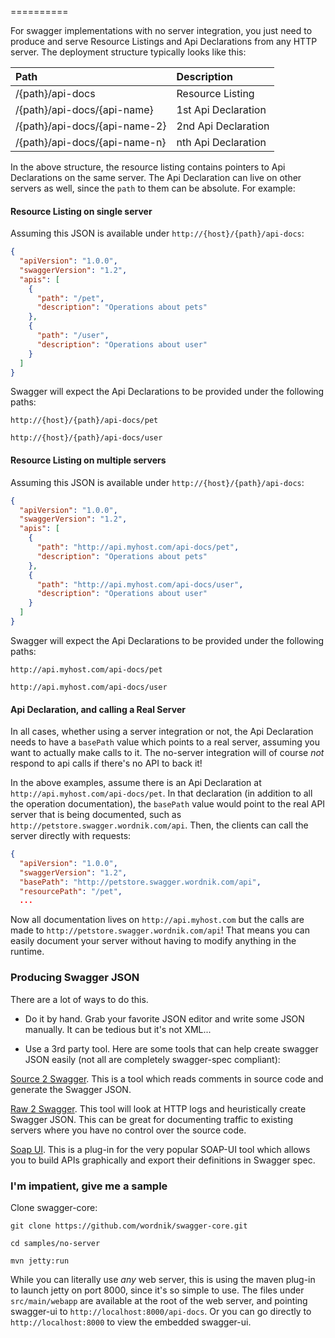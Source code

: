 ==========

For swagger implementations with no server integration, you just need to produce and serve Resource Listings and Api Declarations from any HTTP server.  The deployment structure typically looks like this:

| Path | Description | 
|:---- |:-----------|
|/{path}/api-docs               | Resource Listing     |
|/{path}/api-docs/{api-name}    | 1st Api Declaration  |
|/{path}/api-docs/{api-name-2}  | 2nd Api Declaration  |
|/{path}/api-docs/{api-name-n}  | nth Api Declaration  |

In the above structure, the resource listing contains pointers to Api Declarations on the same server.  The Api Declaration can live on other servers as well, since the `path` to them can be absolute.  For example:

#### Resource Listing on single server
Assuming this JSON is available under `http://{host}/{path}/api-docs`:

```json
{
  "apiVersion": "1.0.0",
  "swaggerVersion": "1.2",
  "apis": [
    {
      "path": "/pet",
      "description": "Operations about pets"
    },
    {
      "path": "/user",
      "description": "Operations about user"
    }
  ]
}
```

Swagger will expect the Api Declarations to be provided under the following paths:

`http://{host}/{path}/api-docs/pet`

`http://{host}/{path}/api-docs/user`

#### Resource Listing on multiple servers
Assuming this JSON is available under `http://{host}/{path}/api-docs`:

```json
{
  "apiVersion": "1.0.0",
  "swaggerVersion": "1.2",
  "apis": [
    {
      "path": "http://api.myhost.com/api-docs/pet",
      "description": "Operations about pets"
    },
    {
      "path": "http://api.myhost.com/api-docs/user",
      "description": "Operations about user"
    }
  ]
}
```

Swagger will expect the Api Declarations to be provided under the following paths:

`http://api.myhost.com/api-docs/pet`

`http://api.myhost.com/api-docs/user`

#### Api Declaration, and calling a Real Server

In all cases, whether using a server integration or not, the Api Declaration needs to have a `basePath` value which points to a real server, assuming you want to actually make calls to it.  The no-server integration will of course *not* respond to api calls if there's no API to back it!

In the above examples, assume there is an Api Declaration at `http://api.myhost.com/api-docs/pet`.  In that declaration (in addition to all the operation documentation), the `basePath` value would point to the real API server that is being documented, such as `http://petstore.swagger.wordnik.com/api`.  Then, the clients can call the server directly with requests:

```json
{
  "apiVersion": "1.0.0",
  "swaggerVersion": "1.2",
  "basePath": "http://petstore.swagger.wordnik.com/api",
  "resourcePath": "/pet",
  ...
```

Now all documentation lives on `http://api.myhost.com` but the calls are made to `http://petstore.swagger.wordnik.com/api`!  That means you can easily document your server without having to modify anything in the runtime.

### Producing Swagger JSON

There are a lot of ways to do this.

* Do it by hand.  Grab your favorite JSON editor and write some JSON manually.  It can be tedious but it's not XML...

* Use a 3rd party tool.  Here are some tools that can help create swagger JSON easily (not all are completely swagger-spec compliant):

[Source 2 Swagger](https://github.com/solso/source2swagger).  This is a tool which reads comments in source code and generate the Swagger JSON.

[Raw 2 Swagger](https://github.com/solso/raw2swagger).  This tool will look at HTTP logs and heuristically create Swagger JSON.  This can be great for documenting traffic to existing servers where you have no control over the source code.

[Soap UI](http://olensmar.blogspot.se/2013/05/soapui-swagger-true.html).  This is a plug-in for the very popular SOAP-UI tool which allows you to build APIs graphically and export their definitions in Swagger spec.

### I'm impatient, give me a sample

Clone swagger-core:

```
git clone https://github.com/wordnik/swagger-core.git

cd samples/no-server

mvn jetty:run
```

While you can literally use *any* web server, this is using the maven plug-in to launch jetty on port 8000, since it's so simple to use.  The files under `src/main/webapp` are available at the root of the web server, and pointing swagger-ui to `http://localhost:8000/api-docs`.  Or you can go directly to `http://localhost:8000` to view the embedded swagger-ui.
